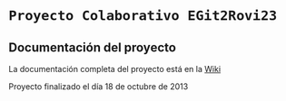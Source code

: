 # `Proyecto Colaborativo EGit2Rovi23`
## Documentación del proyecto

La documentación completa del proyecto está en la [Wiki](https://github.com/Rovi23/EGit2Rovi23/wiki/)

Proyecto finalizado el día 18 de octubre de 2013

